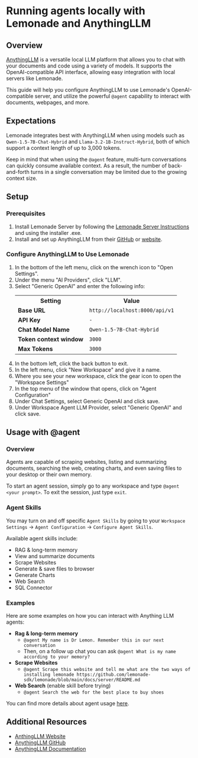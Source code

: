 
# Running agents locally with Lemonade and AnythingLLM

## Overview

[AnythingLLM](https://github.com/Mintplex-Labs/anything-llm) is a versatile local LLM platform that allows you to chat with your documents and code using a variety of models. It supports the OpenAI-compatible API interface, allowing easy integration with local servers like Lemonade.

This guide will help you configure AnythingLLM to use Lemonade's OpenAI-compatible server, and utilize the powerful `@agent` capability to interact with documents, webpages, and more.

## Expectations

Lemonade integrates best with AnythingLLM when using models such as `Qwen-1.5-7B-Chat-Hybrid` and `Llama-3.2-1B-Instruct-Hybrid`, both of which support a context length of up to 3,000 tokens.

Keep in mind that when using the `@agent` feature, multi-turn conversations can quickly consume available context. As a result, the number of back-and-forth turns in a single conversation may be limited due to the growing context size.


## Setup

### Prerequisites

1. Install Lemonade Server by following the [Lemonade Server Instructions](../README.md) and using the installer .exe.
2. Install and set up AnythingLLM from their [GitHub](https://github.com/Mintplex-Labs/anything-llm#quick-start) or [website](https://anythingllm.com/desktop).


### Configure AnythingLLM to Use Lemonade

<ol>
  <li>In the bottom of the left menu, click on the wrench icon to "Open Settings".</li>
  <li>Under the menu "AI Providers", click "LLM".</li>
  <li>
    Select "Generic OpenAI" and enter the following info:
    <table>
      <tr><th>Setting</th><th>Value</th></tr>
      <tr><td><b>Base URL</b></td><td><code>http://localhost:8000/api/v1</code></td></tr>
      <tr><td><b>API Key</b></td><td><code>-</code></td></tr>
      <tr><td><b>Chat Model Name</b></td><td><code>Qwen-1.5-7B-Chat-Hybrid</code></td></tr>
      <tr><td><b>Token context window</b></td><td><code>3000</code></td></tr>
      <tr><td><b>Max Tokens</b></td><td><code>3000</code></td></tr>
    </table>
  </li>
  <li>In the bottom left, click the back button to exit.</li>
  <li>In the left menu, click "New Workspace" and give it a name.</li>
  <li>Where you see your new workspace, click the gear icon to open the "Workspace Settings"</li>
  <li>In the top menu of the window that opens, click on "Agent Configuration"</li>
  <li>Under Chat Settings, select Generic OpenAI and click save.</li>
  <li>Under Workspace Agent LLM Provider, select "Generic OpenAI" and click save.</li>
</ol>

## Usage with @agent

### Overview

Agents are capable of scraping websites, listing and summarizing documents, searching the web, creating charts, and even saving files to your desktop or their own memory.

To start an agent session, simply go to any workspace and type `@agent <your prompt>`. To exit the session, just type `exit`.

### Agent Skills

You may turn on and off specific `Agent Skills` by going to your `Workspace Settings` → `Agent Configuration` → `Configure Agent Skills`.

Available agent skills include:

* RAG & long-term memory
* View and summarize documents
* Scrape Websites
* Generate & save files to browser
* Generate Charts
* Web Search
* SQL Connector

### Examples

Here are some examples on how you can interact with Anything LLM agents:

- **Rag & long-term memory**
    - `@agent My name is Dr Lemon. Remember this in our next conversation`
    - Then, on a follow up chat you can ask `@agent What is my name according to your memory?`
- **Scrape Websites**
    - `@agent Scrape this website and tell me what are the two ways of installing lemonade https://github.com/lemonade-sdk/lemonade/blob/main/docs/server/README.md`
- **Web Search** (enable skill before trying)
    - `@agent Search the web for the best place to buy shoes`

You can find more details about agent usage [here](https://docs.anythingllm.com/agent/usage).

## Additional Resources

- [AnthingLLM Website](https://anythingllm.com/)
- [AnythingLLM GitHub](https://github.com/Mintplex-Labs/anything-llm)
- [AnythingLLM Documentation](https://docs.anythingllm.com/)

<!--This file was originally licensed under Apache 2.0. It has been modified.
Modifications Copyright (c) 2025 AMD-->